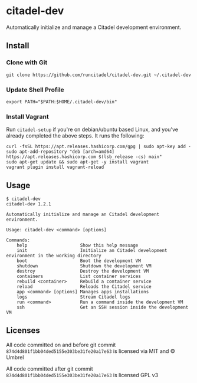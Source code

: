 # citadel-dev

Automatically initialize and manage a Citadel development environment.

## Install

### Clone with Git

```
git clone https://github.com/runcitadel/citadel-dev.git ~/.citadel-dev
```

### Update Shell Profile

```shell
export PATH="$PATH:$HOME/.citadel-dev/bin"
```

### Install Vagrant

Run `citadel-setup` if you're on debian/ubuntu based Linux, and you've already completed the above steps. It runs the following:

```
curl -fsSL https://apt.releases.hashicorp.com/gpg | sudo apt-key add -
sudo apt-add-repository "deb [arch=amd64] https://apt.releases.hashicorp.com $(lsb_release -cs) main"
sudo apt-get update && sudo apt-get -y install vagrant
vagrant plugin install vagrant-reload
```

## Usage

```
$ citadel-dev
citadel-dev 1.2.1

Automatically initialize and manage an Citadel development environment.

Usage: citadel-dev <command> [options]

Commands:
    help                    Show this help message
    init                    Initialize an Citadel development environment in the working directory
    boot                    Boot the development VM
    shutdown                Shutdown the development VM
    destroy                 Destroy the development VM
    containers              List container services
    rebuild <container>     Rebuild a container service
    reload                  Reloads the Citadel service
    app <command> [options] Manages apps installations
    logs                    Stream Citadel logs
    run <command>           Run a command inside the development VM
    ssh                     Get an SSH session inside the development VM
```

## Licenses

All code committed on and before git commit `874d4d801f1bb04ded5155e303be31fe20a17e63` is licensed via MIT and © Umbrel

All code committed after git commit `874d4d801f1bb04ded5155e303be31fe20a17e63` is licensed GPL v3
